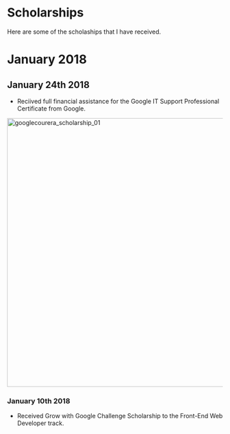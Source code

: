 # Scholarships 
Here are some of the scholaships that I have received.

# January 2018

## January 24th 2018
- Reciived full financial assistance for the Google IT Support Professional Certificate from Google.

<img width="626" alt="googlecourera_scholarship_01" src="https://user-images.githubusercontent.com/10678180/35319084-ed01c766-00a3-11e8-8451-771e4c93b7d4.png">

### January 10th 2018
  - Received Grow with Google Challenge Scholarship to the Front-End Web Developer track.













